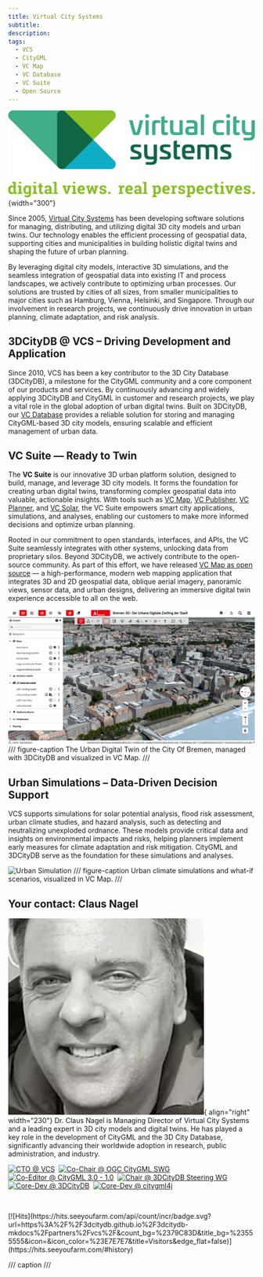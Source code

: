 ```yaml
---
title: Virtual City Systems
subtitle:
description:
tags:
  - VCS
  - CityGML
  - VC Map
  - VC Database
  - VC Suite
  - Open Source
---
```


![Virtual City Systems](assets/vcs-logo.png){width="300"}

Since 2005, [Virtual City Systems](https://vc.systems/en/) has been developing software solutions for managing,
distributing, and utilizing digital 3D city models and urban twins. Our technology enables the efficient
processing of geospatial data, supporting cities and municipalities in building holistic digital twins and shaping
the future of urban planning.

By leveraging digital city models, interactive 3D simulations, and the seamless integration of geospatial data into
existing IT and process landscapes, we actively contribute to optimizing urban processes. Our solutions are trusted by
cities of all sizes, from smaller municipalities to major cities such as Hamburg, Vienna, Helsinki, and Singapore.
Through our involvement in research projects, we continuously drive innovation in urban planning, climate adaptation,
and risk analysis.

## 3DCityDB @ VCS – Driving Development and Application

Since 2010, VCS has been a key contributor to the 3D City Database (3DCityDB), a milestone for the CityGML community
and a core component of our products and services. By continuously advancing and widely applying 3DCityDB
and CityGML in customer and research projects, we play a vital role in the global adoption of urban digital twins.
Built on 3DCityDB, our [VC Database](https://vc.systems/en/products/vc-database/) provides a reliable solution for
storing and managing CityGML-based 3D city models, ensuring scalable and efficient management of urban data.

## VC Suite — Ready to Twin

The **VC Suite** is our innovative 3D urban platform solution, designed to build, manage, and leverage 3D city models. It
forms the foundation for creating urban digital twins, transforming complex geospatial data into valuable, actionable
insights. With tools such as [VC Map](https://vc.systems/en/products/vc-map/), [VC Publisher](https://vc.systems/en/products/vc-publisher/),
[VC Planner](https://vc.systems/en/products/vc-planner/), and [VC Solar](https://vc.systems/en/products/vc-solar/),
the VC Suite empowers smart city applications, simulations, and analyses, enabling our customers to make more
informed decisions and optimize urban planning. 

Rooted in our commitment to open standards, interfaces, and APIs, the VC Suite seamlessly integrates
with other systems, unlocking data from proprietary silos. Beyond 3DCityDB, we actively contribute to the
open-source community. As part of this effort, we have released
[VC Map as open source](https://github.com/virtualcitySYSTEMS/map-ui) — a high-performance, modern
web mapping application that integrates 3D and 2D geospatial data, oblique aerial imagery, panoramic views, sensor data,
and urban designs, delivering an immersive digital twin experience accessible to all on the web.

![Digital Twin Bremen](assets/vcs-digital-twin-bremen.png)
/// figure-caption
The Urban Digital Twin of the City Of Bremen, managed with 3DCityDB and visualized in VC Map.
///

## Urban Simulations – Data-Driven Decision Support

VCS supports simulations for solar potential analysis, flood risk assessment, urban climate studies, and hazard
analysis, such as detecting and neutralizing unexploded ordnance. These models provide critical data and insights on
environmental impacts and risks, helping planners implement early measures for climate adaptation and risk mitigation.
CityGML and 3DCityDB serve as the foundation for these simulations and analyses.

![Urban Simulation](assets/vcs-urban-simulation.jpg)
/// figure-caption
Urban climate simulations and what-if scenarios, visualized in VC Map. 
///

## Your contact: Claus Nagel

![Claus Nagel](assets/cnagel.jpg){ align="right" width="230"}
Dr. Claus Nagel is Managing Director of Virtual City Systems and a leading expert in 3D city models and digital twins.
He has played a key role in the development of CityGML and the 3D City Database, significantly advancing their
worldwide adoption in research, public administration, and industry.

[![CTO @ VCS](https://img.shields.io/badge/CTO-VCS-blue)](https://vc.systems/en/)&nbsp;
[![Co-Chair @ OGC CityGML SWG](https://img.shields.io/badge/Co--Chair-OGC_CityGML_SWG-blue)](https://www.ogc.org/standards-working-groups/)&nbsp;
[![Co-Editor @ CityGML 3.0 - 1.0](https://img.shields.io/badge/Co--Editor-CityGML_3.0_--_1.0-blue)](https://www.ogc.org/publications/standard/citygml/)&nbsp;
[![Chair @ 3DCityDB Steering WG](https://img.shields.io/badge/Chair-3DCityDB_Steering_WG-blue)](https://github.com/3dcitydb)&nbsp;
[![Core-Dev @ 3DCityDB](https://img.shields.io/badge/Core--Dev-3DCityDB-blue)](https://github.com/3dcitydb)&nbsp;
[![Core-Dev @ citygml4j](https://img.shields.io/badge/Core--Dev-citygml4j-blue)](https://github.com/citygml4j)

<p>&nbsp;</p>
[![Hits](https://hits.seeyoufarm.com/api/count/incr/badge.svg?url=https%3A%2F%2F3dcitydb.github.io%2F3dcitydb-mkdocs%2Fpartners%2Fvcs%2F&count_bg=%2379C83D&title_bg=%23555555&icon=&icon_color=%23E7E7E7&title=Visitors&edge_flat=false)](https://hits.seeyoufarm.com/#history)

/// caption
///